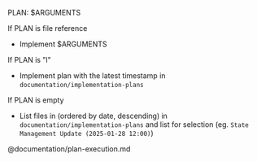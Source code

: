 PLAN: $ARGUMENTS

If PLAN is file reference
- Implement $ARGUMENTS

If PLAN is "l"
- Implement plan with the latest timestamp in `documentation/implementation-plans`

If PLAN is empty
- List files in (ordered by date, descending) in `documentation/implementation-plans` and list for selection (eg. `State Management Update (2025-01-28 12:00)`)

@documentation/plan-execution.md